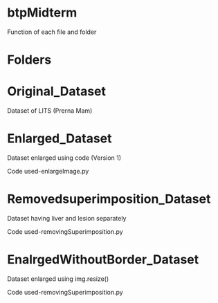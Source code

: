 # btpMidterm

Function of each file and folder

# Folders

# Original_Dataset 

Dataset of LITS (Prerna Mam) 


# Enlarged_Dataset

Dataset enlarged using code (Version 1) 

Code used-enlargeImage.py


# Removedsuperimposition_Dataset

Dataset having liver and lesion separately

Code used-removingSuperimposition.py


# EnalrgedWithoutBorder_Dataset 


Dataset enlarged using img.resize()

Code used-removingSuperimposition.py
